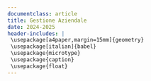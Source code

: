 ```yaml
---
documentclass: article
title: Gestione Aziendale
date: 2024-2025
header-includes: |
 \usepackage[a4paper,margin=15mm]{geometry}
 \usepackage[italian]{babel}
 \usepackage{microtype}
 \usepackage{caption}
 \usepackage{float}
---
```

